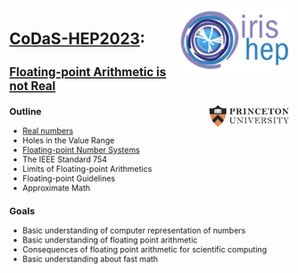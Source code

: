 <div>
<img src="slides/img/IRIS-HEP%20logo.png" width="200" align="right"/>
</div>

# [CoDaS-HEP2023](https://indico.cern.ch/event/1287965/timetable/):
## [Floating-point Arithmetic is not Real](https://indico.cern.ch/event/1287965/contributions/5411743/attachments/2687210/4662439/Floating-point%20Arithmetic%20is%20not%20Real.pdf)

<div>
<img src="slides/img/Princeton%20logo.png" width="150" align="right"/>
</div>

### Outline
* [Real numbers](slides/5.Real_Numbers.md)
* Holes in the Value Range
* [Floating-point Number Systems](slides/9.Floating-point_Number_Systems.md)
* The IEEE Standard 754
* Limits of Floating-point Arithmetics
* Floating-point Guidelines
* Approximate Math
### Goals
* Basic understanding of computer representation of numbers
* Basic understanding of floating point arithmetic
* Consequences of floating point arithmetic for scientific computing
* Basic understanding about fast math
